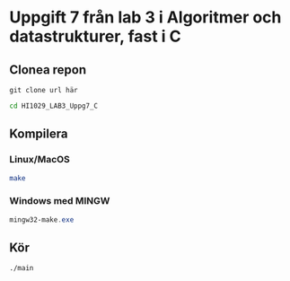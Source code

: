 # Uppgift 7 från lab 3 i Algoritmer och datastrukturer, fast i C
## Clonea repon
```git
git clone url här
```
```bash
cd HI1029_LAB3_Uppg7_C
```
## Kompilera
### Linux/MacOS
```bash
make
```
### Windows med MINGW
```powershell
mingw32-make.exe
```
## Kör
```bash
./main
```
